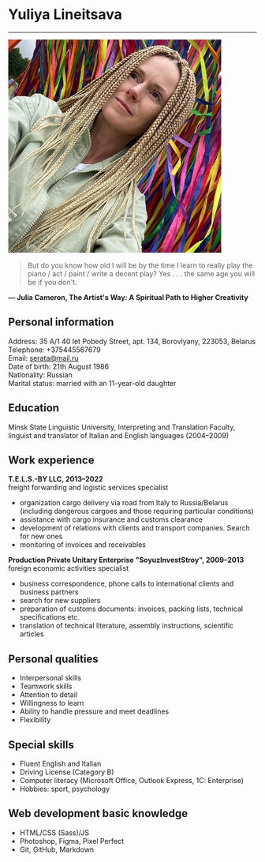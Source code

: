 # Yuliya Lineitsava
***
![My photo](myphoto.JPG)

>But do you know how old I will be by the time I learn to really play the piano / act / paint / write a decent play?
>Yes . . . the same age you will be if you don't.

__― Julia Cameron, The Artist's Way: A Spiritual Path to Higher Creativity__

## Personal information
Address: 35 A/1 40 let Pobedy Street, apt. 134, Borovlyany, 223053, Belarus  
Telephone: +375445567679  
Email: serata@mail.ru  
Date of birth: 21th August 1986  
Nationality: Russian  
Marital status: married with an 11-year-old daughter  


## Education
Minsk State Linguistic University, Interpreting and Translation Faculty, linguist and translator of Italian and English languages (2004–2009)


## Work experience
__T.E.L.S.-BY LLC, 2013–2022__  
freight forwarding and logistic services specialist
- organization cargo delivery via road from Italy to Russia/Belarus (including dangerous cargoes and those requiring particular conditions)
- assistance with cargo insurance and customs clearance
- development of relations with clients and transport companies. Search for new ones
- monitoring of invoices and receivables


__Production Private Unitary Enterprise "SoyuzInvestStroy", 2009–2013__  
foreign economic activities specialist
- business correspondence, phone calls to international clients and business partners
- search for new suppliers
- preparation of customs documents: invoices, packing lists, technical specifications etc.
- translation of technical literature, assembly instructions, scientific articles


## Personal qualities
- Interpersonal skills
- Teamwork skills
- Attention to detail
- Willingness to learn
- Ability to handle pressure and meet deadlines
- Flexibility

## Special skills

- Fluent English and Italian
- Driving License (Category B)
- Computer literacy (Microsoft Office, Outlook Express, 1C: Enterprise)
- Hobbies: sport, psychology

##  Web development basic knowledge
- HTML/CSS (Sass)/JS 
- Photoshop, Figma, Pixel Perfect
- Git, GitHub, Markdown